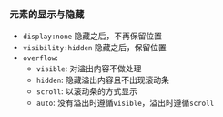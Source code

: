 ### 元素的显示与隐藏
- `display:none` 隐藏之后，不再保留位置
- `visibility:hidden` 隐藏之后，保留位置
- `overflow`: 
  - `visible`: 对溢出内容不做处理
  - `hidden`: 隐藏溢出内容且不出现滚动条
  - `scroll`: 以滚动条的方式显示
  - `auto`: 没有溢出时遵循`visible`，溢出时遵循`scroll`  